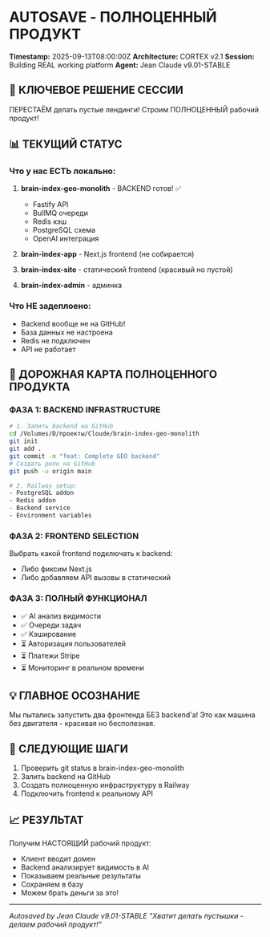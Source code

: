 # AUTOSAVE - ПОЛНОЦЕННЫЙ ПРОДУКТ
**Timestamp:** 2025-09-13T08:00:00Z
**Architecture:** CORTEX v2.1
**Session:** Building REAL working platform
**Agent:** Jean Claude v9.01-STABLE

## 🎯 КЛЮЧЕВОЕ РЕШЕНИЕ СЕССИИ

ПЕРЕСТАЁМ делать пустые лендинги! Строим ПОЛНОЦЕННЫЙ рабочий продукт!

## 📊 ТЕКУЩИЙ СТАТУС

### Что у нас ЕСТЬ локально:
1. **brain-index-geo-monolith** - BACKEND готов! ✅
   - Fastify API
   - BullMQ очереди
   - Redis кэш
   - PostgreSQL схема
   - OpenAI интеграция

2. **brain-index-app** - Next.js frontend (не собирается)
3. **brain-index-site** - статический frontend (красивый но пустой)
4. **brain-index-admin** - админка

### Что НЕ задеплоено:
- Backend вообще не на GitHub!
- База данных не настроена
- Redis не подключен
- API не работает

## 🚀 ДОРОЖНАЯ КАРТА ПОЛНОЦЕННОГО ПРОДУКТА

### ФАЗА 1: BACKEND INFRASTRUCTURE
```bash
# 1. Залить backend на GitHub
cd /Volumes/D/проекты/Cloude/brain-index-geo-monolith
git init
git add .
git commit -m "feat: Complete GEO backend"
# Создать репо на GitHub
git push -u origin main

# 2. Railway setup:
- PostgreSQL addon
- Redis addon
- Backend service
- Environment variables
```

### ФАЗА 2: FRONTEND SELECTION
Выбрать какой frontend подключать к backend:
- Либо фиксим Next.js
- Либо добавляем API вызовы в статический

### ФАЗА 3: ПОЛНЫЙ ФУНКЦИОНАЛ
- ✅ AI анализ видимости
- ✅ Очереди задач
- ✅ Кэширование
- ⏳ Авторизация пользователей
- ⏳ Платежи Stripe
- ⏳ Мониторинг в реальном времени

## 💡 ГЛАВНОЕ ОСОЗНАНИЕ

Мы пытались запустить два фронтенда БЕЗ backend'а!
Это как машина без двигателя - красивая но бесполезная.

## 🔧 СЛЕДУЮЩИЕ ШАГИ

1. Проверить git status в brain-index-geo-monolith
2. Залить backend на GitHub
3. Создать полноценную инфраструктуру в Railway
4. Подключить frontend к реальному API

## 📈 РЕЗУЛЬТАТ

Получим НАСТОЯЩИЙ рабочий продукт:
- Клиент вводит домен
- Backend анализирует видимость в AI
- Показываем реальные результаты
- Сохраняем в базу
- Можем брать деньги за это!

---
*Autosaved by Jean Claude v9.01-STABLE*
*"Хватит делать пустышки - делаем рабочий продукт!"*